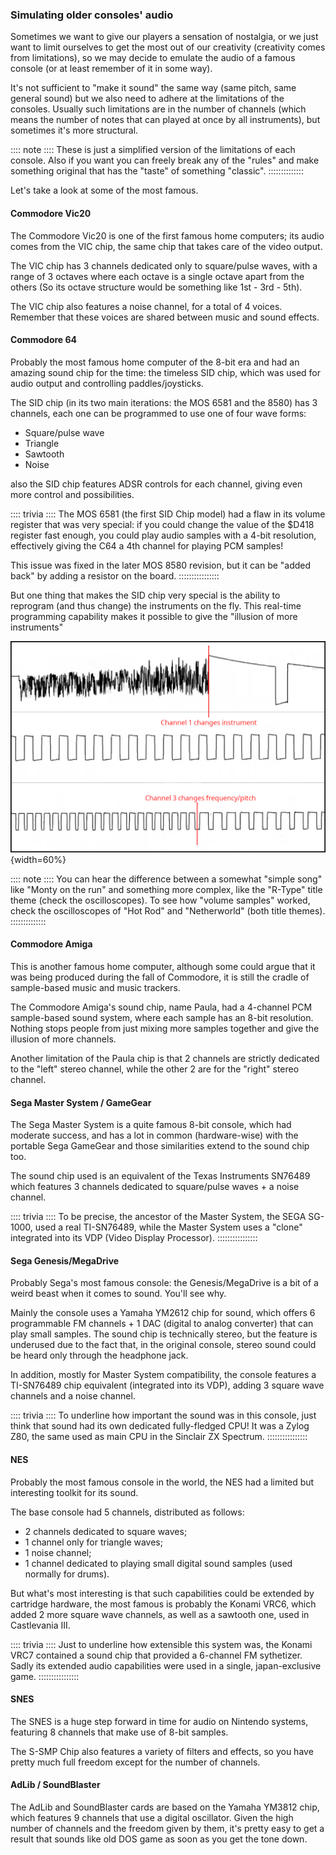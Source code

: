 ### Simulating older consoles' audio

Sometimes we want to give our players a sensation of nostalgia, or we just want to limit ourselves to get the most out of our creativity (creativity comes from limitations), so we may decide to emulate the audio of a famous console (or at least remember of it in some way).

It's not sufficient to "make it sound" the same way (same pitch, same general sound) but we also need to adhere at the limitations of the consoles. Usually such limitations are in the number of channels (which means the number of notes that can played at once by all instruments), but sometimes it's more structural.

:::: note ::::
These is just a simplified version of the limitations of each console. Also if you want you can freely break any of the "rules" and make something original that has the "taste" of something "classic".
::::::::::::::

Let's take a look at some of the most famous.

#### Commodore Vic20

The Commodore Vic20 is one of the first famous home computers; its audio comes from the VIC chip, the same chip that takes care of the video output.

The VIC chip has 3 channels dedicated only to square/pulse waves, with a range of 3 octaves where each octave is a single octave apart from the others (So its octave structure would be something like 1st - 3rd - 5th).

The VIC chip also features a noise channel, for a total of 4 voices. Remember that these voices are shared between music and sound effects.

#### Commodore 64

Probably the most famous home computer of the 8-bit era and had an amazing sound chip for the time: the timeless SID chip, which was used for audio output and controlling paddles/joysticks.

The SID chip (in its two main iterations: the MOS 6581 and the 8580) has 3 channels, each one can be programmed to use one of four wave forms:

- Square/pulse wave
- Triangle
- Sawtooth
- Noise

also the SID chip features ADSR controls for each channel, giving even more control and possibilities.

:::: trivia ::::
The MOS 6581 (the first SID Chip model) had a flaw in its volume register that was very special: if you could change the value of the \$D418 register fast enough, you could play audio samples with a 4-bit resolution, effectively giving the C64 a 4th channel for playing PCM samples!

This issue was fixed in the later MOS 8580 revision, but it can be "added back" by adding a resistor on the board.
::::::::::::::::

But one thing that makes the SID chip very special is the ability to reprogram (and thus change) the instruments on the fly. This real-time programming capability makes it possible to give the "illusion of more instruments"

![A freeze frame of a C64 song, you can see the instruments changing](./images/resources/c64_instrument_change.png){width=60%}

:::: note ::::
You can hear the difference between a somewhat "simple song" like "Monty on the run" and something more complex, like the "R-Type" title theme (check the oscilloscopes). To see how "volume samples" worked, check the oscilloscopes of "Hot Rod" and "Netherworld" (both title themes).
::::::::::::::

#### Commodore Amiga

This is another famous home computer, although some could argue that it was being produced during the fall of Commodore, it is still the cradle of sample-based music and music trackers.

The Commodore Amiga's sound chip, name Paula, had a 4-channel PCM sample-based sound system, where each sample has an 8-bit resolution. Nothing stops people from just mixing more samples together and give the illusion of more channels.

Another limitation of the Paula chip is that 2 channels are strictly dedicated to the "left" stereo channel, while the other 2 are for the "right" stereo channel.

#### Sega Master System / GameGear

The Sega Master System is a quite famous 8-bit console, which had moderate success, and has a lot in common (hardware-wise) with the portable Sega GameGear and those similarities extend to the sound chip too.

The sound chip used is an equivalent of the Texas Instruments SN76489 which features 3 channels dedicated to square/pulse waves + a noise channel.

:::: trivia ::::
To be precise, the ancestor of the Master System, the SEGA SG-1000, used a real TI-SN76489, while the Master System uses a "clone" integrated into its VDP (Video Display Processor).
::::::::::::::::

#### Sega Genesis/MegaDrive

Probably Sega's most famous console: the Genesis/MegaDrive is a bit of a weird beast when it comes to sound. You'll see why.

Mainly the console uses a Yamaha YM2612 chip for sound, which offers 6 programmable FM channels + 1 DAC (digital to analog converter) that can play small samples. The sound chip is technically stereo, but the feature is underused due to the fact that, in the original console, stereo sound could be heard only through the headphone jack.

In addition, mostly for Master System compatibility, the console features a TI-SN76489 chip equivalent (integrated into its VDP), adding 3 square wave channels and a noise channel.

:::: trivia ::::
To underline how important the sound was in this console, just think that sound had its own dedicated fully-fledged CPU! It was a Zylog Z80, the same used as main CPU in the Sinclair ZX Spectrum.
::::::::::::::::

#### NES

Probably the most famous console in the world, the NES had a limited but interesting toolkit for its sound.

The base console had 5 channels, distributed as follows:

- 2 channels dedicated to square waves;
- 1 channel only for triangle waves;
- 1 noise channel;
- 1 channel dedicated to playing small digital sound samples (used normally for drums).

But what's most interesting is that such capabilities could be extended by cartridge hardware, the most famous is probably the Konami VRC6, which added 2 more square wave channels, as well as a sawtooth one, used in Castlevania III.

:::: trivia ::::
Just to underline how extensible this system was, the Konami VRC7 contained a sound chip that provided a 6-channel FM sythetizer. Sadly its extended audio capabilities were used in a single, japan-exclusive game.
::::::::::::::::

#### SNES

The SNES is a huge step forward in time for audio on Nintendo systems, featuring 8 channels that make use of 8-bit samples.

The S-SMP Chip also features a variety of filters and effects, so you have pretty much full freedom except for the number of channels.

#### AdLib / SoundBlaster

The AdLib and SoundBlaster cards are based on the Yamaha YM3812 chip, which features 9 channels that use a digital oscillator. Given the high number of channels and the freedom given by them, it's pretty easy to get a result that sounds like old DOS game as soon as you get the tone down.
